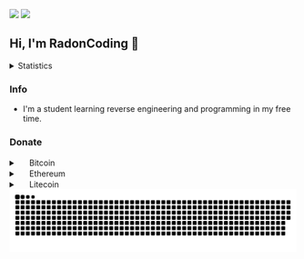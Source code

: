 <p align="left">
  <img src="https://komarev.com/ghpvc/?username=RadonCoding&label=Visitor count&color=292f33&style=for-the-badge"/>
  <img src="https://dcbadge.vercel.app/api/shield/705767051586830419"/>
</p>

<h2>Hi, I'm RadonCoding 👋</h2>

<details>
  <summary>Statistics</summary>
    <img src="https://github-readme-stats.vercel.app/api?username=RadonCoding&hide_border=true&show_icons=true&include_all_commits=true&show_icons=true&title_color=fff&icon_color=ffffff&text_color=c9d1d9&bg_color=00000000" />
    <img src="https://github-readme-stats.vercel.app/api/top-langs/?username=RadonCoding&hide_border=true&layout=compact&show_icons=true&title_color=fff&icon_color=ffffff&text_color=c9d1d9&bg_color=00000000" />
</details>

### Info
- I'm a student learning reverse engineering and programming in my free time.

### Donate

<details>
    <summary>
        <img src="https://user-images.githubusercontent.com/86915746/175967317-514b424d-1c97-4185-ab93-f79f2a3380d0.png" width="16" height="16"> Bitcoin
    </summary>
    bc1qclp38ttjy3nad0r5ca2skkjtyrma7ssg2ctady
</details>

<details>
    <summary>
        <img src="https://user-images.githubusercontent.com/86915746/175967313-554f5de4-e275-4f85-bc72-703539403d19.png" width="16" height="16"> Ethereum
    </summary>
    0x1DC20DB2985b14cA483071c29dC0eDdCbF100019
</details>

<details>
    <summary>
        <img src="https://user-images.githubusercontent.com/86915746/175967305-b0c956c1-edbc-4ef2-8bb5-a401cb3b6b5b.png" width="16" height="16"> Litecoin
    </summary>
    LTtv4qaKDXUaqFjzzBFDLhYUiMTHQtV1Rc
</details>

<img src="https://raw.githubusercontent.com/RadonCoding/RadonCoding/output/github-contribution-grid-snake-dark.svg#gh-dark-mode-only">
